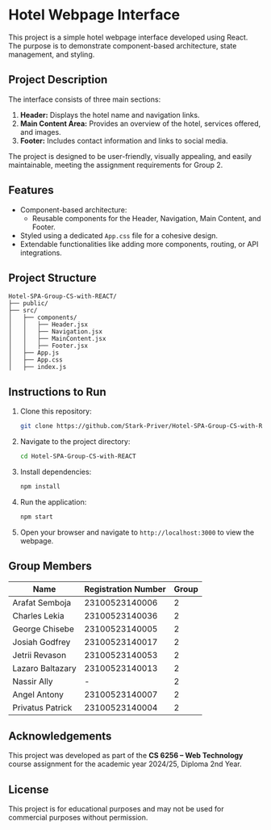 
# Hotel Webpage Interface

This project is a simple hotel webpage interface developed using React. The purpose is to demonstrate component-based architecture, state management, and styling.

## Project Description

The interface consists of three main sections:
1. **Header:** Displays the hotel name and navigation links.
2. **Main Content Area:** Provides an overview of the hotel, services offered, and images.
3. **Footer:** Includes contact information and links to social media.

The project is designed to be user-friendly, visually appealing, and easily maintainable, meeting the assignment requirements for Group 2.

## Features

- Component-based architecture:
  - Reusable components for the Header, Navigation, Main Content, and Footer.
- Styled using a dedicated `App.css` file for a cohesive design.
- Extendable functionalities like adding more components, routing, or API integrations.

## Project Structure

```
Hotel-SPA-Group-CS-with-REACT/
├── public/
├── src/
│   ├── components/
│   │   ├── Header.jsx
│   │   ├── Navigation.jsx
│   │   ├── MainContent.jsx
│   │   ├── Footer.jsx
│   ├── App.js
│   ├── App.css
│   ├── index.js
```

## Instructions to Run

1. Clone this repository:
   ```bash
   git clone https://github.com/Stark-Priver/Hotel-SPA-Group-CS-with-REACT
   ```
2. Navigate to the project directory:
   ```bash
   cd Hotel-SPA-Group-CS-with-REACT
   ```
3. Install dependencies:
   ```bash
   npm install
   ```
4. Run the application:
   ```bash
   npm start
   ```
5. Open your browser and navigate to `http://localhost:3000` to view the webpage.

## Group Members

| Name               | Registration Number | Group |
|--------------------|---------------------|-------|
| Arafat Semboja     | 23100523140006      | 2     |
| Charles Lekia      | 23100523140036      | 2     |
| George Chisebe     | 23100523140005      | 2     |
| Josiah Godfrey     | 23100523140017      | 2     |
| Jetrii Revason     | 23100523140053      | 2     |
| Lazaro Baltazary   | 23100523140013      | 2     |
| Nassir Ally        | -                   | 2     |
| Angel Antony       | 23100523140007      | 2     |
| Privatus Patrick   | 23100523140004      | 2     |

## Acknowledgements

This project was developed as part of the **CS 6256 – Web Technology** course assignment for the academic year 2024/25, Diploma 2nd Year.

## License

This project is for educational purposes and may not be used for commercial purposes without permission.
